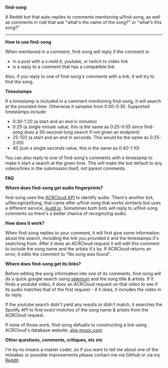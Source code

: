 **find-song**

A Reddit bot that auto-replies to comments mentioning u/find-song, as well as comments in r/all that ask "what's the name of the song?" or "what's this song?"


*****

**How to use find-song**

When mentioned in a comment, find-song will reply if the comment is:

- in a post with a v.redd.it, youtube, or twitch.tv video link
- is a reply to a comment that has a compatible link

Also, if you reply to one of find-song's comments with a link, it will try to find the song.

**Timestamps**

If a timestamp is included in a comment mentioning find-song, it will search at the provided time. Otherwise it samples from 0:00-0:30. Supported timestamps include:
- 0:30-1:20 (a start and an end in minutes)
- 0:25 (a single minute value, this is the same as 0:25-0:55 since find-song does a 30-second-long search if not given an endpoint)
- 25-120 (a start and an end in seconds. This would be the same as 0:25-2:00)
- 40 (just a single seconds value, this is the same as 0:40-1:10)

You can also reply to one of find-song's comments with a timestamp to make it start a search at the given time. This will make the bot default to any videos/links in the submission itself, not parent comments. 

**FAQ**

**Where does find-song get audio fingerprints?**

find-song uses the [ACRCloud API](https://www.acrcloud.com/) to identify audio. There's another bot, u/RecognizeSong, that came after u/find-song that works similarly but uses a different service, [Audd.io](https://audd.io/). Sometimes both bots will reply to u/find-song comments so there's a better chance of recognizing audio.

**How does it work?**

When find-song replies to your comment, it will first give some information about the search, including the link you provided it and the timestamps it's searching from. After it does an ACRCloud request it will edit this comment to include the song name and the artists it's by. If ACRCloud returns an error, it edits the comment to "No song was found".

**Where does find-song get its links?**

Before editing the song information into one of its comments, find-song will do a quick google search using [selenium](https://selenium-python.readthedocs.io/installation.html)  and the song title & artists. If it finds a youtube video, it does an ACRCloud request on that video to see if its audio matches that of the first request - if it does, it includes the video in its reply.

If the youtube search didn't yield any results or didn't match, it searches the Spotify API to find *exact matches* of the song name & artists from the ACRCloud request.

If none of those work, find-song defualts to constructing a link using ACRCloud's database website, [aha-music.com](https://www.aha-music.com/7427816c27a56f58692975dcb6e5c0fe/Rick_Astley-Never_Gonna_Give_You_Up-7427816c27a56f58692975dcb6e5c0fe?utm_source=chrome&utm_medium=extension).

**Other questions, comments, critiques, etc etc**

I'm by no means a master coder, so if you want to tell me about one of the mistakes or possible improvements please contact me via GitHub or via my [Reddit](https://www.reddit.com/message/compose?to=Fhyke&subject=contact%20about%20find-song).
